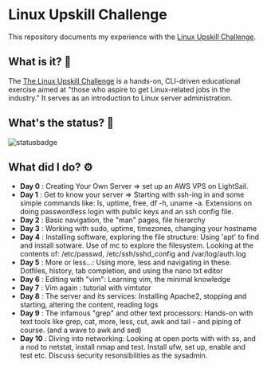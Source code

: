 # Linux Upskill Challenge
This repository documents my experience with the [Linux Upskill Challenge](https://github.com/livialima/linuxupskillchallenge).

## What is it? 🤔
The [The Linux Upskill Challenge](https://linuxupskillchallenge.org/) is a hands-on, CLI-driven educational exercise aimed at "those who aspire to get Linux-related jobs in the industry." It serves as an introduction to Linux server administration.

## What's the status? 🚦
![statusbadge](https://img.shields.io/badge/status-in--progress-orange?style=for-the-badge)

## What did I do? ⚙️
- **Day 0** : Creating Your Own Server => set up an AWS VPS on LightSail.
- **Day 1** : Get to know your server => Starting with ssh-ing in and some simple commands like: ls, uptime, free, df -h, uname -a. Extensions on doing passwordless login with public keys and an ssh config file.
- **Day 2** : Basic navigation, the "man" pages, file hierarchy
- **Day 3** : Working with sudo, uptime, timezones, changing your hostname
- **Day 4** : Installing software, exploring the file structure: Using 'apt' to find and install sotware. Use of mc to explore the filesystem. Looking at the contents of: /etc/passwd, /etc/ssh/sshd_config and /var/log/auth.log
- **Day 5** : More or less...: Using more, less and navigating in these. Dotfiles, history, tab completion, and using the nano txt editor
- **Day 6** : Editing with "vim": Learning vim, the minimal knowledge
- **Day 7** : Vim again : tutorial with vimtutor
- **Day 8** : The server and its services: Installing Apache2, stopping and starting, altering the content, reading logs
- **Day 9** : The infamous "grep" and other text processors: Hands-on with text tools like grep, cat, more, less, cut, awk and tail - and piping of course. (and a wave to awk and sed)
- **Day 10** : Diving into networking: Looking at open ports with with ss, and a nod to netstat, install nmap and test. Install ufw, set up, enable and test etc. Discuss security resonsibilities as the sysadmin.

